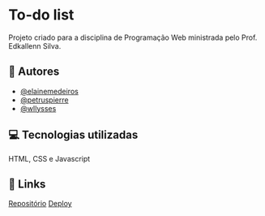 
# To-do list

Projeto criado para a disciplina de Programação Web ministrada pelo Prof. Edkallenn Silva.





## 💼 Autores
- [@elainemedeiros](https://www.github.com/elainemedeiros)
- [@petruspierre](https://www.github.com/petruspierre)
- [@wllysses](https://www.github.com/wllysses)


## 💻 Tecnologias utilizadas
HTML, CSS e Javascript


## 🔗 Links
[Repositório](https://github.com/wllysses/to-do-list)
[Deploy](https://wllysses.github.io/to-do-list/)

